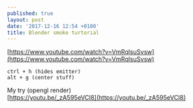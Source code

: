 ```yaml
---
published: true
layout: post
date: '2017-12-16 12:54 +0100'
title: Blender smoke turtorial
---
```

[https://www.youtube.com/watch?v=VmRqlsuSvsw](https://www.youtube.com/watch?v=VmRqlsuSvsw)

    ctrl + h (hides emitter)
    alt + g (center stuff)
    
My try (opengl render)  
[https://youtu.be/_zA595eVCl8](https://youtu.be/_zA595eVCl8)
